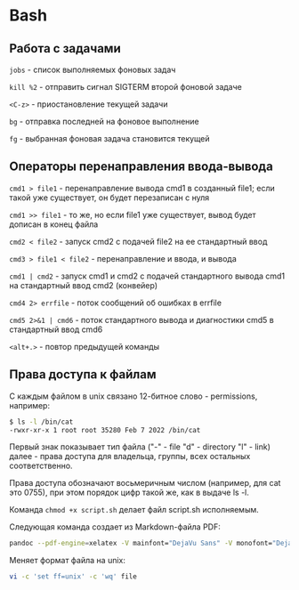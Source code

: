 # Bash

## Работа с задачами

`jobs` - список выполняемых фоновых задач

`kill %2` - отправить сигнал SIGTERM второй фоновой задаче

`<C-z>` - приостановление текущей задачи

`bg` - отправка последней на фоновое выполнение

`fg` - выбранная фоновая задача становится текущей

## Операторы перенаправления ввода-вывода

`cmd1 > file1` - перенаправление вывода cmd1 в созданный file1; если такой
уже существует, он будет перезаписан с нуля

`cmd1 >> file1` - то же, но если file1 уже существует, вывод будет дописан
в конец файла

`cmd2 < file2` - запуск cmd2 с подачей file2 на ее стандартный ввод

`cmd3 > file1 < file2` - перенаправление и ввода, и вывода

`cmd1 | cmd2` - запуск cmd1 и cmd2 с подачей стандартного вывода cmd1
на стандартный ввод cmd2 (конвейер)

`cmd4 2> errfile` - поток сообщений об ошибках в errfile

`cmd5 2>&1 | cmd6` - поток стандартного вывода и диагностики cmd5 в
стандартный ввод cmd6

`<alt+.>` - повтор предыдущей команды

## Права доступа к файлам

С каждым файлом в unix связано 12-битное слово - permissions, например:

```bash
$ ls -l /bin/cat
-rwxr-xr-x 1 root root 35280 Feb 7 2022 /bin/cat
```

Первый знак показывает тип файла ("-" - file "d" - directory "l" - link)
далее - права доступа для владельца, группы, всех остальных соответственно.

Права доступа обозначают восьмеричным числом (например, для cat это 0755),
при этом порядок цифр такой же, как в выдаче ls -l.

Команда `chmod +x script.sh` делает файл script.sh исполняемым.

Следующая команда создает из Markdown-файла PDF:

```bash
pandoc --pdf-engine=xelatex -V mainfont="DejaVu Sans" -V monofont="DejaVu Sans Mono" conspect.md -o conspect.pdf
```

Меняет формат файла на unix:

```bash
vi -c 'set ff=unix' -c 'wq' file
```
